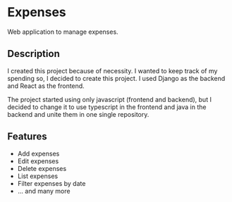 # Expenses

Web application to manage expenses.

## Description
I created this project because of necessity. I wanted to keep track of my spending so, I decided to create this project. I used Django as the backend and React as the frontend.

The project started using only javascript (frontend and backend), but I decided to change it to use typescript in the frontend and 
java in the backend and unite them in one single repository.

## Features
- Add expenses
- Edit expenses
- Delete expenses
- List expenses
- Filter expenses by date
- ... and many more
